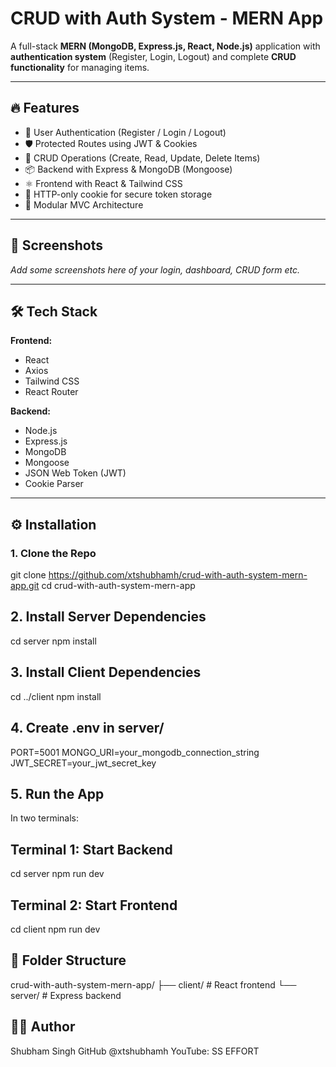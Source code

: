# CRUD with Auth System - MERN App

A full-stack **MERN (MongoDB, Express.js, React, Node.js)** application with **authentication system** (Register, Login, Logout) and complete **CRUD functionality** for managing items.

---

## 🔥 Features

- 🔐 User Authentication (Register / Login / Logout)
- 🛡️ Protected Routes using JWT & Cookies
- 🧾 CRUD Operations (Create, Read, Update, Delete Items)
- 📦 Backend with Express & MongoDB (Mongoose)
- ⚛️ Frontend with React & Tailwind CSS
- 🍪 HTTP-only cookie for secure token storage
- 🚀 Modular MVC Architecture

---

## 📸 Screenshots

_Add some screenshots here of your login, dashboard, CRUD form etc._

---

## 🛠️ Tech Stack

**Frontend:**
- React
- Axios
- Tailwind CSS
- React Router

**Backend:**
- Node.js
- Express.js
- MongoDB
- Mongoose
- JSON Web Token (JWT)
- Cookie Parser

---

## ⚙️ Installation

### 1. Clone the Repo

git clone https://github.com/xtshubhamh/crud-with-auth-system-mern-app.git
cd crud-with-auth-system-mern-app

## 2. Install Server Dependencies

cd server
npm install

## 3. Install Client Dependencies

cd ../client
npm install

## 4. Create .env in server/

PORT=5001
MONGO_URI=your_mongodb_connection_string
JWT_SECRET=your_jwt_secret_key

## 5. Run the App

In two terminals:
## Terminal 1: Start Backend

cd server
npm run dev

## Terminal 2: Start Frontend

cd client
npm run dev

## 📁 Folder Structure

crud-with-auth-system-mern-app/
├── client/         # React frontend
└── server/         # Express backend


## 👨‍💻 Author
Shubham Singh
GitHub @xtshubhamh
YouTube: SS EFFORT

